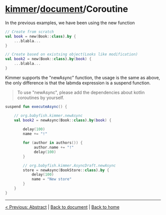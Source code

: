 # [kimmer](https://github.com/babyfish-ct/kimme)/[document](README.md)/Coroutine

In the previous examples, we have been using the new function

```kt
// Create from scratch
val book = new(Book::class).by {
    ...blabla...
}

// Create based on existsing object(Looks like modification) 
val book2 = new(Book::class).by(book) {
    ...blabla...
}
```

Kimmer supports the "newAsync" function, the usage is the same as above, the only difference is that the labmda expression is a suspend function.

> To use "newAsync", please add the dependencies about kotlin coroutines by yourself.

```kt
suspend fun executeAsync() {

    // org.babyfish.kimmer.newAsync
    val book2 = newAsync(Book::class).by(book) {
 
        delay(100)
        name += "!"

        for (author in authors()) {
             author.name += "!"
             delay(100)
        }

        // org.babyfish.kimmer.AsyncDraft.newAsync
        store = newAsync(BookStore::class).by {
            delay(100)
            name = "New store"
        }
    }
}
```

----

[< Previous: Abstract](abstract.md) | [Back to document](README.md) | [Back to home](https://github.com/babyfish-ct/kimme)
